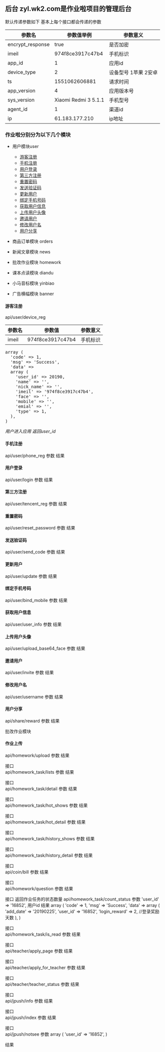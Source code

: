 ## 后台 zyl.wk2.com是作业啦项目的管理后台

默认传递参数如下 基本上每个接口都会传递的参数

参数名|参数值举例|参数意义
---|---|---
encrypt_response|true|是否加密
imeil|974f8ce3917c47b4|手机标识
app_id|1|应用id     
device_type|2|设备型号  1苹果 2安卓
ts|1551062606881|请求时间		
app_version|4|应用版本号
sys_version|Xiaomi Redmi 3 5.1.1|手机型号
agent_id|1|渠道id
ip|61.183.177.210|ip地址


### 作业啦分别分为以下几个模块 
* 用户模块user
   * [游客注册](#游客注册)
   * [手机注册](#手机注册)
   * [用户登录](#用户登录)
   * [第三方注册](#第三方注册)
   * [重置密码](#重置密码)
   * [发送验证码](#发送验证码)
   * [更新用户](#更新用户)
   * [绑定手机号码](#绑定手机号码)
   * [获取用户信息](#获取用户信息)
   * [上传用户头像](#上传用户头像)
   * [邀请用户](#邀请用户)
   * [修改用户名](#修改用户名)
   * [用户分享](#用户分享)
    
* 商品订单模块 orders

* 新闻文章模块 news

* 批改作业模块 homework

* 课本点读模块 diandu

* 小马音标模块 yinbiao

* 广告横幅模块 banner


#### 游客注册  
api/user/device_reg

参数名|参数值|参数意义
---|---|---
imeil|974f8ce3917c47b4|手机标识

<pre>
array (
  'code' => 1,
  'msg' => 'Success',
  'data' => 
  array (
    'user_id' => 20190,
    'name' => '',
    'nick_name' => '',
    'imeil' => '974f8ce3917c47b4',
    'face' => '',
    'mobile' => '',
    'emial' => '',
    'type' => 1,
  ),
)
</pre>

*用户进入应用 返回user_id*

#### 手机注册  
api/user/phone_reg
参数
结果

#### 用户登录    
api/user/login
参数
结果

#### 第三方注册
api/user/tencent_reg
参数
结果

#### 重置密码 
api/user/reset_password
参数
结果

#### 发送验证码
api/user/send_code
参数
结果

#### 更新用户
api/user/update
参数
结果

#### 绑定手机号码  
api/user/bind_mobile
参数
结果

#### 获取用户信息  
api/user/user_info
参数
结果

#### 上传用户头像   
api/user/upload_base64_face
参数
结果

#### 邀请用户  
api/user/invite
参数
结果

#### 修改用户名   
api/user/username
参数
结果

#### 用户分享  
api/share/reward
参数
结果




批改作业模块

#### 作业上传 
api/homework/upload
参数
结果

接口  
api/homework_task/lists
参数
结果

接口  
api/homework_task/detail
参数
结果

接口  
api/homework_task/hot_shows
参数
结果

接口  
api/homework_task/hot_detail
参数
结果

接口  
api/homework_task/history_shows
参数
结果

接口  
api/homework_task/history_detail
参数
结果

接口  
api/coin/bill
参数
结果

接口  
api/homework/question
参数
结果

接口 返回作业任务的状态数量
api/homework_task/count_status
参数
  'user_id' => '16852',  用户id
结果
array (
  'code' => 1,
  'msg' => 'Success',
  'data' => 
  array (
    'add_date' => '20190225',
    'user_id' => '16852',
    'login_reward' => 2,     //登录奖励天数
  ),
)

接口  
api/homework_task/is_read
参数
结果

接口  
api/teacher/apply_page
参数
结果

接口  
api/teacher/apply_for_teacher
参数
结果

接口  
api/teacher/teacher_status
参数
结果

接口  
api/jpush/info
参数
结果

接口  
api/jpush/index
参数
结果

接口  
api/jpush/notsee
参数
array (
  'user_id' => '16852',
)

结果

